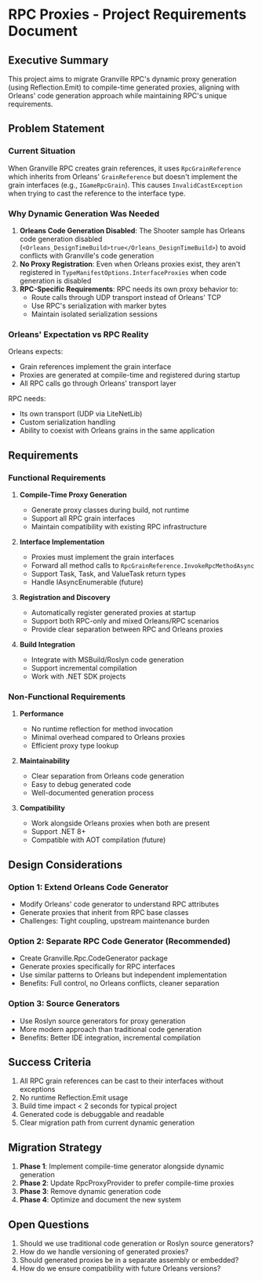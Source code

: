 # RPC Proxies - Project Requirements Document

## Executive Summary

This project aims to migrate Granville RPC's dynamic proxy generation (using Reflection.Emit) to compile-time generated proxies, aligning with Orleans' code generation approach while maintaining RPC's unique requirements.

## Problem Statement

### Current Situation
When Granville RPC creates grain references, it uses `RpcGrainReference` which inherits from Orleans' `GrainReference` but doesn't implement the grain interfaces (e.g., `IGameRpcGrain`). This causes `InvalidCastException` when trying to cast the reference to the interface type.

### Why Dynamic Generation Was Needed
1. **Orleans Code Generation Disabled**: The Shooter sample has Orleans code generation disabled (`<Orleans_DesignTimeBuild>true</Orleans_DesignTimeBuild>`) to avoid conflicts with Granville's code generation
2. **No Proxy Registration**: Even when Orleans proxies exist, they aren't registered in `TypeManifestOptions.InterfaceProxies` when code generation is disabled
3. **RPC-Specific Requirements**: RPC needs its own proxy behavior to:
   - Route calls through UDP transport instead of Orleans' TCP
   - Use RPC's serialization with marker bytes
   - Maintain isolated serialization sessions

### Orleans' Expectation vs RPC Reality
Orleans expects:
- Grain references implement the grain interface
- Proxies are generated at compile-time and registered during startup
- All RPC calls go through Orleans' transport layer

RPC needs:
- Its own transport (UDP via LiteNetLib)
- Custom serialization handling
- Ability to coexist with Orleans grains in the same application

## Requirements

### Functional Requirements

1. **Compile-Time Proxy Generation**
   - Generate proxy classes during build, not runtime
   - Support all RPC grain interfaces
   - Maintain compatibility with existing RPC infrastructure

2. **Interface Implementation**
   - Proxies must implement the grain interfaces
   - Forward all method calls to `RpcGrainReference.InvokeRpcMethodAsync`
   - Support Task, Task<T>, and ValueTask return types
   - Handle IAsyncEnumerable<T> (future)

3. **Registration and Discovery**
   - Automatically register generated proxies at startup
   - Support both RPC-only and mixed Orleans/RPC scenarios
   - Provide clear separation between RPC and Orleans proxies

4. **Build Integration**
   - Integrate with MSBuild/Roslyn code generation
   - Support incremental compilation
   - Work with .NET SDK projects

### Non-Functional Requirements

1. **Performance**
   - No runtime reflection for method invocation
   - Minimal overhead compared to Orleans proxies
   - Efficient proxy type lookup

2. **Maintainability**
   - Clear separation from Orleans code generation
   - Easy to debug generated code
   - Well-documented generation process

3. **Compatibility**
   - Work alongside Orleans proxies when both are present
   - Support .NET 8+ 
   - Compatible with AOT compilation (future)

## Design Considerations

### Option 1: Extend Orleans Code Generator
- Modify Orleans' code generator to understand RPC attributes
- Generate proxies that inherit from RPC base classes
- Challenges: Tight coupling, upstream maintenance burden

### Option 2: Separate RPC Code Generator (Recommended)
- Create Granville.Rpc.CodeGenerator package
- Generate proxies specifically for RPC interfaces
- Use similar patterns to Orleans but independent implementation
- Benefits: Full control, no Orleans conflicts, cleaner separation

### Option 3: Source Generators
- Use Roslyn source generators for proxy generation
- More modern approach than traditional code generation
- Benefits: Better IDE integration, incremental compilation

## Success Criteria

1. All RPC grain references can be cast to their interfaces without exceptions
2. No runtime Reflection.Emit usage
3. Build time impact < 2 seconds for typical project
4. Generated code is debuggable and readable
5. Clear migration path from current dynamic generation

## Migration Strategy

1. **Phase 1**: Implement compile-time generator alongside dynamic generation
2. **Phase 2**: Update RpcProxyProvider to prefer compile-time proxies
3. **Phase 3**: Remove dynamic generation code
4. **Phase 4**: Optimize and document the new system

## Open Questions

1. Should we use traditional code generation or Roslyn source generators?
2. How do we handle versioning of generated proxies?
3. Should generated proxies be in a separate assembly or embedded?
4. How do we ensure compatibility with future Orleans versions?